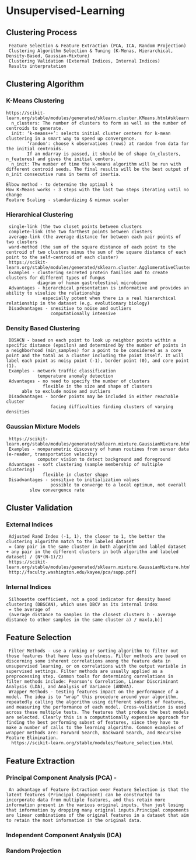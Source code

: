 # Unsupervised-Learning
## Clustering Process 
     Feature Selection & Feature Extraction (PCA, ICA, Random Projection)
     Clustering Algorithm Selection & Tuning (K-Menas, Hierarchical, Density-Based, Gaussian-Mixture)
     Clustering Validation (External Indices, Internal Indices)
     Results interpratation
     
## Clustering Algorithm
### K-Means Clustering
    https://scikit-learn.org/stable/modules/generated/sklearn.cluster.KMeans.html#sklearn.cluster.KMeans
      n_clusters: The number of clusters to form as well as the number of centroids to generate.
      init: ‘k-means++’: selects initial cluster centers for k-mean clustering in a smart way to speed up convergence.
            ‘random': choose k observations (rows) at random from data for the initial centroids.
            If an ndarray is passed, it should be of shape (n_clusters, n_features) and gives the initial centers.
      n_init: Thw number of time the k-means algorithm will be run with different centroid seeds. The final results will be the best output of n_init consecutive runs in terms of inertia.
      
    Elbow method - to determine the optimal k 
    How K-Means works - 3 steps with the last two steps iterating until no change
    Feature Scaling - standardizing & minmax scaler
	
### Hierarchical Clustering
     single-link (the two closet points between clusters
     complete-link (the two farthest points between clusters 
     average-link (the average distance for between each pair points of two clusters 
     ward-method (the sum of the square distance of each point to the centroid of two clusters minus the sum of the square distance of each point to the self-centroid of each cluster)
     https://scikit-learn.org/stable/modules/generated/sklearn.cluster.AgglomerativeClustering.html
     Examples - clustering secreted protein families and to create clusters for different types of fungus
                diagram of human gastrotestinal microbiome 
     Advantages - hierarchical presentation is informative and provides an ability to visulize the relationship
                  especially potent when there is a real hierarchical relationship in the dataset (e.g. evolutionary biology)
     Disadvantages - snesitive to noise and outliers 
                     computationally intensive 

### Density Based Clustering
     DBSACN - based on each point to look up neighbor points within a specific distance (epsilon) and determined by the number of points in a neighborhood (min_samples) for a point to be considered as a core point and the total as a cluster including the point itself. It will label each point as noisy point (-1), border point (0), and core point (1).
     Examples - network traffic classification
                temperature anomaly detection 
     Advantages - no need to specify the number of clusters
                  flexible in the size and shape of clusters
		  able to exclude noise and outliers
     Disadvantages - border points may be included in either reachable cluster
                     facing difficulties finding clusters of varying densities
     
### Gaussian Mixture Models 
     https://scikit-learn.org/stable/modules/generated/sklearn.mixture.GaussianMixture.html
     Examples - nonparametric discovery of human routines from sensor data (e-reader, transportation velocity)
                computer vision to detect background and foreground
     Advantages - soft clustering (sample membership of multiple clustering)
                  flexible in cluster shape
     Disadvantages - sensitive to initialization values
                     possible to converge to a local optimum, not overall
		     slow convergence rate

## Cluster Validation
### External Indices 
     Adjusted Rand Index (-1, 1), the closer to 1, the better the clustering algorithm match to the labeled dataset
     = (any pair in the same cluster in both algorithm and labled dataset + any pair in the different clusters in both algorithm and labeled dataset) / (N*(N-1)/2)
     https://scikit-learn.org/stable/modules/generated/sklearn.mixture.GaussianMixture.html
     http://faculty.washington.edu/kayee/pca/supp.pdf] 
         
### Internal Indices
     Silhouette coefficient, not a good indicator for density based clustering (DBSCAN), which uses DBCV as its internal index
     = the average of 
     (average distance to samples in the closest clusters b - average distance to other samples in the same cluster a) / max(a,b)]    

## Feature Selection
     Filter Methods - use a ranking or sorting algorithm to filter out those features that have less usefulness. Filter methods are based on discerning some inherent correlations among the feature data in unsupervised learning, or on correlations with the output variable in supervised settings. Filter methods are usually applied as a preprocessing step. Common tools for determining correlations in filter methods include: Pearson's Correlation, Linear Discriminant Analysis (LDA), and Analysis of Variance (ANOVA).
     Wrapper Methods - testing features impact on the performance of a model. The idea is to "wrap" this procedure around your algorithm, repeatedly calling the algorithm using different subsets of features, and measuring the performance of each model. Cross-validation is used across these multiple tests. The features that produce the best models are selected. Clearly this is a computationally expensive approach for finding the best performing subset of features, since they have to make a number of calls to the learning algorithm. Common examples of wrapper methods are: Forward Search, Backward Search, and Recursive Feature Elimination.
      https://scikit-learn.org/stable/modules/feature_selection.html

## Feature Extraction
### Principal Component Analysis (PCA) - 
     An advantage of Feature Extraction over Feature Selection is that the latent features (Principal Component) can be constructed to incorporate data from multiple features, and thus retain more information present in the various original inputs, than just losing that information by dropping many original inputs.Principal components are linear combinations of the original features in a dataset that aim to retain the most information in the original data.
     
     
### Independent Component Analysis (ICA)
      
### Random Projection
      
	
